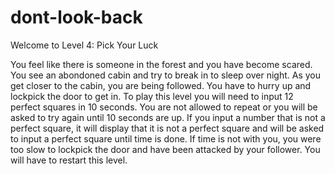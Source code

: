 # dont-look-back

Welcome to Level 4: Pick Your Luck

You feel like there is someone in the forest and you have become scared. You see an abondoned cabin and try to break in to sleep over night. As you get closer to the cabin, you are being followed. You have to hurry up and lockpick the door to get in. To play this level you will need to input 12 perfect squares in 10 seconds. You are not allowed to repeat or you will be asked to try again until 10 seconds are up. If you input a number that is not a perfect square, it will display that it is not a perfect square and will be asked to input a perfect square until time is done. If time is not with you, you were too slow to lockpick the door and have been attacked by your follower. You will have to restart this level.
